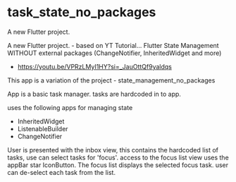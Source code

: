 # task_state_no_packages

A new Flutter project.

A new Flutter project. - based on YT Tutorial...
Flutter State Management WITHOUT external packages (ChangeNotifier, InheritedWidget and more)

- https://youtu.be/VPRzLMyI1HY?si=_JauOttQf9yaldqs

This app is a variation of the project - state_management_no_packages

App is a basic task manager. tasks are hardcoded in to app.

uses the following apps for managing state

- InheritedWidget
- ListenableBuilder
- ChangeNotifier

User is presented with the inbox view, this contains the hardcoded list of tasks, use can select tasks for 'focus'. access to the focus list view uses the appBar star IconButton. The focus list displays the selected focus task. user can de-select each task from the list.
